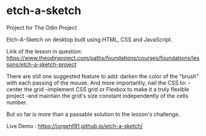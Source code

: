 # etch-a-sketch
Project for The Odin Project 

Etch-A-Sketch on desktop built using HTML, CSS and JavaScript.

Link of the lesson in question:  https://www.theodinproject.com/paths/foundations/courses/foundations/lessons/etch-a-sketch-project

There are still one suggested feature to add: darken the color of the "brush" with each passing of the mouse. 
And more importantly, nail the CSS to:
-center the grid
-implement CSS grid or Flexbox to make it a truly flexible project
-and maintain the grid's size constant independently of the cells number.

But so far is more than a passable solution to the lesson's challenge.

Live Demo : https://jorgehf91.github.io/etch-a-sketch/
